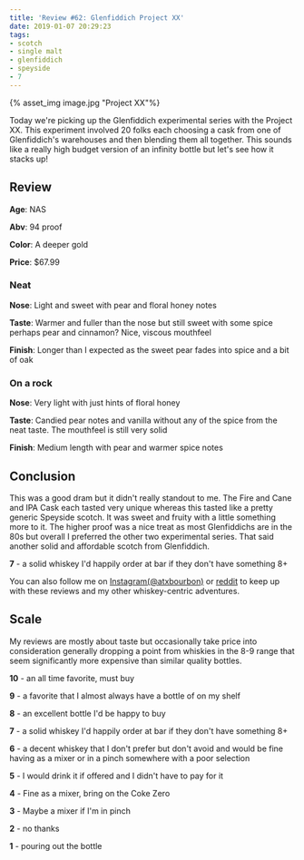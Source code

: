 ```yaml
---
title: 'Review #62: Glenfiddich Project XX'
date: 2019-01-07 20:29:23
tags:
- scotch
- single malt
- glenfiddich
- speyside
- 7
---
```


{% asset_img image.jpg "Project XX"%}

Today we're picking up the Glenfiddich experimental series with the Project XX. This experiment involved 20 folks each choosing a cask from one of Glenfiddich's warehouses and then blending them all together. This sounds like a really high budget version of an infinity bottle but let's see how it stacks up!

## Review
**Age**: NAS

**Abv**: 94 proof

**Color**: A deeper gold

**Price**: $67.99

### Neat
**Nose**: Light and sweet with pear and floral honey notes

**Taste**: Warmer and fuller than the nose but still sweet with some spice perhaps pear and cinnamon? Nice, viscous mouthfeel

**Finish**: Longer than I expected as the sweet pear fades into spice and a bit of oak

### On a rock
**Nose**: Very light with just hints of floral honey

**Taste**: Candied pear notes and vanilla without any of the spice from the neat taste. The mouthfeel is still very solid

**Finish**: Medium length with pear and warmer spice notes

## Conclusion
This was a good dram but it didn't really standout to me. The Fire and Cane and IPA Cask each tasted very unique whereas this tasted like a pretty generic Speyside scotch. It was sweet and fruity with a little something more to it. The higher proof was a nice treat as most Glenfiddichs are in the 80s but overall I preferred the other two experimental series. That said another solid and affordable scotch from Glenfiddich.

**7** - a solid whiskey I'd happily order at bar if they don't have something 8+

You can also follow me on [Instagram(@atxbourbon)](https://www.instagram.com/atxbourbon/) or [reddit](https://www.reddit.com/r/scottmotorraddrinks/) to keep up with these reviews and my other whiskey-centric adventures.


## Scale
My reviews are mostly about taste but occasionally take price into consideration generally dropping a point from whiskies in the 8-9 range that seem significantly more expensive than similar quality bottles.

**10** - an all time favorite, must buy

**9** - a favorite that I almost always have a bottle of on my shelf

**8** - an excellent bottle I'd be happy to buy

**7** - a solid whiskey I'd happily order at bar if they don't have something 8+

**6** - a decent whiskey that I don't prefer but don't avoid and would be fine having as a mixer or in a pinch somewhere with a poor selection

**5** - I would drink it if offered and I didn't have to pay for it

**4** - Fine as a mixer, bring on the Coke Zero

**3** - Maybe a mixer if I'm in  pinch

**2** - no thanks

**1** - pouring out the bottle  